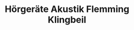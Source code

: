 ---
title: "Hörgeräte Akustik Flemming Klingbeil"
url: /berlin/hoergeraete-akustik-flemming-klingbeil/
shop: Hörgeräte
---